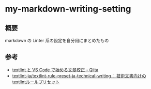 # my-markdown-writing-setting
## 概要

markdown の Linter 系の設定を自分用にまとめたもの

## 参考

* [textlint と VS Code で始める文章校正 - Qiita](https://qiita.com/takasp/items/22f7f72b691fda30aea2)
* [textlint-ja/textlint-rule-preset-ja-technical-writing： 技術文書向けのtextlintルールプリセット](https://github.com/textlint-ja/textlint-rule-preset-ja-technical-writing)
